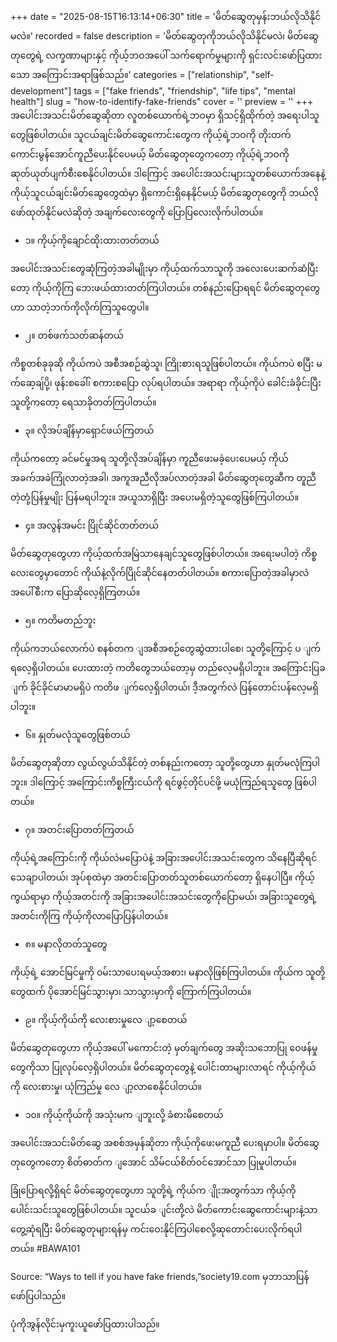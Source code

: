 +++
date = "2025-08-15T16:13:14+06:30"
title = 'မိတ်ဆွေတုမှန်းဘယ်လိုသိနိုင်မလဲ။'
recorded = false
description = 'မိတ်ဆွေတုကိုဘယ်လိုသိနိုင်မလဲ၊ မိတ်ဆွေတုတွေရဲ့ လက္ခဏာများနှင့် ကိုယ့်ဘဝအပေါ် သက်ရောက်မှုများကို ရှင်းလင်းဖော်ပြထားသော အကြောင်းအရာဖြစ်သည်။'
categories = ["relationship", "self-development"]
tags = ["fake friends", "friendship", "life tips", "mental health"]
slug = "how-to-identify-fake-friends"
cover = ''
preview = ''
+++
အပေါင်းအသင်းမိတ်ဆွေဆိုတာ လူတစ်ယောက်ရဲ့ဘဝမှာ ရှိသင့်ရှိထိုက်တဲ့ အရေးပါသူတွေဖြစ်ပါတယ်။ သူငယ်ချင်းမိတ်ဆွေကောင်းတွေက ကိုယ့်ရဲ့ဘဝကို တိုးတက်ကောင်းမွန်အောင်ကူညီပေးနိုင်ပေမယ့် မိတ်ဆွေတုတွေကတော့ ကိုယ့်ရဲ့ဘဝကို ဆုတ်ယုတ်ပျက်စီးစေနိုင်ပါတယ်။ ဒါကြောင့် အပေါင်းအသင်းများသူတစ်ယောက်အနေနဲ့ ကိုယ့်သူငယ်ချင်းမိတ်ဆွေတွေထဲမှာ ရှိကောင်းရှိနေနိုင်မယ့် မိတ်ဆွေတုတွေကို ဘယ်လိုဖော်ထုတ်နိုင်မလဲဆိုတဲ့ အချက်လေးတွေကို ပြောပြလေးလိုက်ပါတယ်။

- ၁။ ကိုယ့်ကိုချောင်ထိုးထားတတ်တယ်

အပေါင်းအသင်းတွေဆုံကြတဲ့အခါမျိုးမှာ ကိုယ့်ထက်သာသူကို အလေးပေးဆက်ဆံပြီးတော့ ကိုယ့်ကိုကြ ဘေးဖယ်ထားတတ်ကြပါတယ်။ တစ်နည်းပြောရရင် မိတ်ဆွေတုတွေဟာ သာတဲ့ဘက်ကိုလိုက်ကြသူတွေပါ။

- ၂။ တစ်ဖက်သတ်ဆန်တယ်

ကိစ္စတစ်ခုခုဆို ကိုယ်ကပဲ အစီအစဉ်ဆွဲသူ၊ ကြိုးစားရသူဖြစ်ပါတယ်။ ကိုယ်ကပဲ စပြီး မက်ဆေ့ချ်ပို့၊ ဖုန်းစခေါ်၊ စကားစပြော လုပ်ရပါတယ်။ အရာရာ ကိုယ့်ကိုပဲ ခေါင်းခံခိုင်းပြီး သူတို့ကတော့ ရေသာခိုတတ်ကြပါတယ်။

- ၃။ လိုအပ်ချိန်မှာရှောင်ဖယ်ကြတယ်

ကိုယ်ကတော့ ခင်မင်မှုအရ သူတို့လိုအပ်ချိန်မှာ ကူညီဖေးမခဲ့ပေးပေမယ့် ကိုယ်အခက်အခဲကြုံလာတဲ့အခါ၊ အကူအညီလိုအပ်လာတဲ့အခါ မိတ်ဆွေတုတွေဆီက တူညီတဲ့တုံ့ပြန်မှုမျိုး ပြန်မရပါဘူး။ အယူသာရှိပြီး အပေးမရှိတဲ့သူတွေဖြစ်ကြပါတယ်။

- ၄။ အလွန်အမင်း ပြိုင်ဆိုင်တတ်တယ်

မိတ်ဆွေတုတွေဟာ ကိုယ့်ထက်အမြဲသာနေချင်သူတွေဖြစ်ပါတယ်။ အရေးမပါတဲ့ ကိစ္စလေးတွေမှာတောင် ကိုယ်နဲ့လိုက်ပြိုင်ဆိုင်နေတတ်ပါတယ်။ စကားပြောတဲ့အခါမှာလဲ အပေါ်စီးက ပြောဆိုလေ့ရှိကြတယ်။

- ၅။ ကတိမတည်ဘူး

ကိုယ်ကဘယ်လောက်ပဲ စနစ်တက ျအစီအစဉ်တွေဆွဲထားပါစေ၊ သူတို့ကြောင့် ပ ျက်ရလေ့ရှိပါတယ်။ ပေးထားတဲ့ ကတိတွေဘယ်တော့မှ တည်လေ့မရှိပါဘူး။ အကြောင်းပြခ ျက် ခိုင်ခိုင်မာမာမရှိပဲ ကတိဖ ျက်လေ့ရှိပါတယ်၊ ဒီ့အတွက်လဲ ပြန်တောင်းပန်လေ့မရှိပါဘူး။

- ၆။ နှုတ်မလုံသူတွေဖြစ်တယ်

မိတ်ဆွေတုဆိုတာ လွယ်လွယ်သိနိုင်တဲ့ တစ်နည်းကတော့ သူတို့တွေဟာ နှုတ်မလုံကြပါဘူး။ ဒါကြောင့် အကြောင်းကိစ္စကြီးငယ်ကို ရင်ဖွင့်တိုင်ပင်ဖို့ မယုံကြည်ရသူတွေ ဖြစ်ပါတယ်။

- ၇။ အတင်းပြောတတ်ကြတယ်

ကိုယ့်ရဲ့အကြောင်းကို ကိုယ်လဲမပြောပဲနဲ့ အခြားအပေါင်းအသင်းတွေက သိနေပြီဆိုရင် သေချာပါတယ်၊ အုပ်စုထဲမှာ အတင်းပြောတတ်သူတစ်ယောက်တော့ ရှိနေပါပြီ။ ကိုယ့်ကွယ်ရာမှာ ကိုယ့်အတင်းကို အခြားအပေါင်းအသင်းတွေကိုပြောမယ်၊ အခြားသူတွေရဲ့အတင်းကိုကြ ကိုယ့်ကိုလာပြောပြန်ပါတယ်။

- ၈။ မနာလိုတတ်သူတွေ

ကိုယ့်ရဲ့ အောင်မြင်မှုကို ဝမ်းသာပေးရမယ့်အစား၊ မနာလိုဖြစ်ကြပါတယ်။ ကိုယ်က သူတို့တွေထက် ပိုအောင်မြင်သွားမှာ၊ သာသွားမှာကို ကြောက်ကြပါတယ်။

- ၉။ ကိုယ့်ကိုယ်ကို လေးစားမှုလေ ျာ့စေတယ်

မိတ်ဆွေတုတွေဟာ ကိုယ့်အပေါ် မကောင်းတဲ့ မှတ်ချက်တွေ အဆိုးသဘောပြု ဝေဖန်မှုတွေကိုသာ ပြုလုပ်လေ့ရှိပါတယ်။ မိတ်ဆွေတုတွေနဲ့ ပေါင်းတာများလာရင် ကိုယ့်ကိုယ်ကို လေးစားမှု၊ ယုံကြည်မှု လေ ျာ့လာစေနိုင်ပါတယ်။

- ၁၀။ ကိုယ့်ကိုယ်ကို အသုံးမက ျဘူးလို့ ခံစားမိစေတယ်

အပေါင်းအသင်းမိတ်ဆွေ အစစ်အမှန်ဆိုတာ ကိုယ့်ကိုဖေးမကူညီ ပေးရမှာပါ။ မိတ်ဆွေတုတွေကတော့ စိတ်ဓာတ်က ျအောင် သိမ်ငယ်စိတ်ဝင်အောင်သာ ပြုမူပါတယ်။

ခြုံပြောရလို့ရှိရင် မိတ်ဆွေတုတွေဟာ သူတို့ရဲ့ ကိုယ်က ျိုးအတွက်သာ ကိုယ့်ကိုပေါင်းသင်းသူတွေဖြစ်ပါတယ်။ သူငယ်ခ ျင်းတို့လဲ မိတ်ကောင်းဆွေကောင်းများနဲ့သာ တွေ့ဆုံရပြီး မိတ်ဆွေတုများရန်မှ ကင်းဝေးနိုင်ကြပါစေလို့ဆုတောင်းပေးလိုက်ရပါတယ်။ #BAWA101

Source: “Ways to tell if you have fake friends,”society19.com မှဘာသာပြန်ဖော်ပြပါသည်။

ပုံကိုအွန်လိုင်းမှကူးယူဖော်ပြထားပါသည်။ 